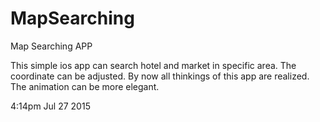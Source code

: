# MapSearching
Map Searching APP

This simple ios app can search hotel and market in specific area. The coordinate can be adjusted. 
By now all thinkings of this app are realized. The animation can be more elegant. 

4:14pm 
Jul 27 2015 

